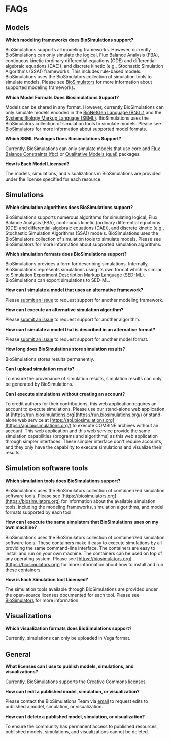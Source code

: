 # FAQs

## Models

**Which modeling frameworks does BioSimulations support?**

BioSimulations supports all modeling frameworks. However, currently BioSimulations can only simulate the logical, Flux Balance Analysis (FBA), continuous kinetic (ordinary differential equations (ODE) and differential-algebraic equations (DAE)), and discrete kinetic (e.g., Stochastic Simulation Algorithms (SSA)) frameworks. This includes rule-based models. BioSimulations uses the BioSimulators collection of simulation tools to simulate models. Please see [BioSimulators](https://biosimulators.org) for more information about supported modeling frameworks.

**Which Model Formats Does Biosimulations Support?**

Models can be shared in any format. However, currently BioSimulations can only simulate models encoded in the [BioNetGen Language (BNGL)](https://bionetgen.org) and the [Systems Biology Markup Language (SBML)](http://sbml.org). BioSimulations uses the BioSimulators collection of simulation tools to simulate models. Please see [BioSimulators](https://biosimulators.org) for more information about supported model formats.

**Which SBML Packages Does Biosimulations Support?**

Currently, BioSimulations can only simulate models that use core and [Flux Balance Constraints (fbc)](http://sbml.org/Documents/Specifications/SBML_Level_3/Packages/fbc) or [Qualitative Models (qual)](http://sbml.org/Documents/Specifications/SBML_Level_3/Packages/qual) packages.

**How is Each Model Licensed?**

The models, simulations, and visualizations in BioSimulations are provided under the license specified for each resource.

## Simulations 

**Which simulation algorithms does BioSimulations support?**

BioSimulations supports numerous algorithms for simulating logical, Flux Balance Analysis (FBA), continuous kinetic (ordinary differential equations (ODE) and differential-algebraic equations (DAE)), and discrete kinetic (e.g., Stochastic Simulation Algorithms (SSA)) models. BioSimulations uses the BioSimulators collection of simulation tools to simulate models. Please see BioSimulators for more information about supported simulation algorithms.

**Which simulation formats does BioSimulations support?**

BioSimulations provides a form for describing simulations. Internally, BioSimulations represents simulations using its own format which is similar to [Simulation Experiment Description Markup Language (SED-ML)](https://sed-ml.org). BioSimulations can export simulations to SED-ML.

**How can I simulate a model that uses an alternative framework?**

Please [submit an issue](https://github.com/biosimulators/Biosimulators/issues/new/choose) to request support for another modeling framework.

**How can I execute an alternative simulation algorithm?**

Please [submit an issue](https://github.com/biosimulators/Biosimulators/issues/new/choose) to request support for another algorithm.

**How can I simulate a model that is described in an alternative format?**

Please [submit an issue](https://github.com/biosimulators/Biosimulators/issues/new/choose) to request support for another model format.

**How long does BioSimulations store simulation results?**

BioSimulations stores results permanently.

**Can I upload simulation results?**

To ensure the provenance of simulation results, simulation results can only be generated by BioSimulations.

**Can I execute simulations without creating an account?**

To credit authors for their contributions, this web application requires an account to execute simulations. Please use our stand-alone web application at [https://run.biosimulations.org](https://run.biosimulations.org/) or stand-alone web service at [https://api.biosimulations.org](https://api.biosimulations.org/) to execute COMBINE archives without an account. This web application and this web service provide the same simulation capabilities (programs and algorithms) as this web application through simpler interfaces. These simpler interface don't require accounts, and they only have the capability to execute simulations and visualize their results.

## Simulation software tools

**Which simulation tools does BioSimulations support?**

BioSimulations uses the BioSimulators collection of containerized simulation software tools. Please see [https://biosimulators.org](https://biosimulators.org) for information about the available simulation tools, including the modeling frameworks, simulation algorithms, and model formats supported by each tool.

**How can I execute the same simulators that BioSimulations uses on my own machine?**

BioSimulations uses the BioSimulators collection of containerized simulation software tools. These containers make it easy to execute simulations by all providing the same command-line interface. The containers are easy to install and run on your own machine. The containers can be used on top of any operating system. Please see [https://biosimulators.org](https://biosimulators.org) for more information about how to install and run these containers.

**How is Each Simulation tool Licensed?**

The simulation tools available through BioSimulations are provided under the open-source licenses documented for each tool. Please see [BioSimulators](https://biosimulators.org) for more information.

## Visualizations

**Which visualization formats does BioSimulations support?**

Currently, simulations can only be uploaded in Vega format.

## General

**What licenses can I use to publish models, simulations, and visualizations?**

Currently, BioSimulations supports the Creative Commons licenses.

**How can I edit a published model, simulation, or visualization?**

Please contact the BioSimulations Team via [email](mailto:info@biosimulations.org) to request edits to published a model, simulation, or visualization.

**How can I delete a published model, simulation, or visualization?**

To ensure the community has permanent access to published resources, published models, simulations, and visualizations cannot be deleted.